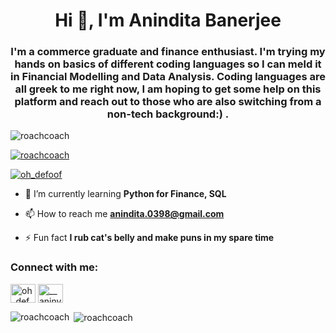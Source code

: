 <h1 align="center">Hi 👋, I'm Anindita Banerjee</h1>
<h3 align="center">I'm a commerce graduate and finance enthusiast. I'm trying my hands on basics of different coding languages so I can meld it in Financial Modelling and Data Analysis. Coding languages are all greek to me right now, I am hoping to get some help on this platform and reach out to those who are also switching from a non-tech background:) .</h3>

<p align="left"> <img src="https://komarev.com/ghpvc/?username=roachcoach&label=Profile%20views&color=0e75b6&style=flat" alt="roachcoach" /> </p>

<p align="left"> <a href="https://github.com/ryo-ma/github-profile-trophy"><img src="https://github-profile-trophy.vercel.app/?username=roachcoach" alt="roachcoach" /></a> </p>

<p align="left"> <a href="https://twitter.com/oh_defoof" target="blank"><img src="https://img.shields.io/twitter/follow/oh_defoof?logo=twitter&style=for-the-badge" alt="oh_defoof" /></a> </p>

- 🌱 I’m currently learning **Python for Finance, SQL**

- 📫 How to reach me **anindita.0398@gmail.com**

- ⚡ Fun fact **I rub cat's belly and make puns in my spare time**

<h3 align="left">Connect with me:</h3>
<p align="left">
<a href="https://twitter.com/oh_defoof" target="blank"><img align="center" src="https://raw.githubusercontent.com/rahuldkjain/github-profile-readme-generator/master/src/images/icons/Social/twitter.svg" alt="oh_defoof" height="30" width="40" /></a>
<a href="https://instagram.com/__aninymous" target="blank"><img align="center" src="https://raw.githubusercontent.com/rahuldkjain/github-profile-readme-generator/master/src/images/icons/Social/instagram.svg" alt="__aninymous" height="30" width="40" /></a>
</p>

<p><img align="left" src="https://github-readme-stats.vercel.app/api/top-langs?username=roachcoach&show_icons=true&locale=en&layout=compact" alt="roachcoach" /></p>

<p>&nbsp;<img align="center" src="https://github-readme-stats.vercel.app/api?username=roachcoach&show_icons=true&locale=en" alt="roachcoach" /></p>
